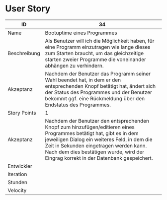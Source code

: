# User Story

| ID         |34|
|-|-|
|Name        |Bootuptime eines Programmes|
|Beschreibung|Als Benutzer will ich die Möglichkeit haben, für eine Programm einzutragen wie lange dieses zum Starten braucht, um das gleichzeitige starten zweier Programme die voneinander abhängen zu verhindern.|
|Akzeptanz   |Nachdem der Benutzer das Programm seiner Wahl beendet hat, in dem er den entsprechenden Knopf betätigt hat, ändert sich der Status des Programmes und der Benutzer bekommt ggf. eine Rückmeldung über den Endstatus des Programmes.|
|Story Points|1|
|Akzeptanz   |Nachdem der Benutzer den entsprechenden Knopf zum hinzufügen/editieren eines Programmes betätigt hat, gibt es in dem jeweiligen Dialog ein weiteres Feld, in dem die Zeit in Sekunden eingetragen werden kann. Nach dem dies bestätigen wurde, wird der Eingrag korrekt in der Datenbank gespeichert.|
|Entwickler  ||
|Iteration   ||
|Stunden     ||
|Velocity    ||
